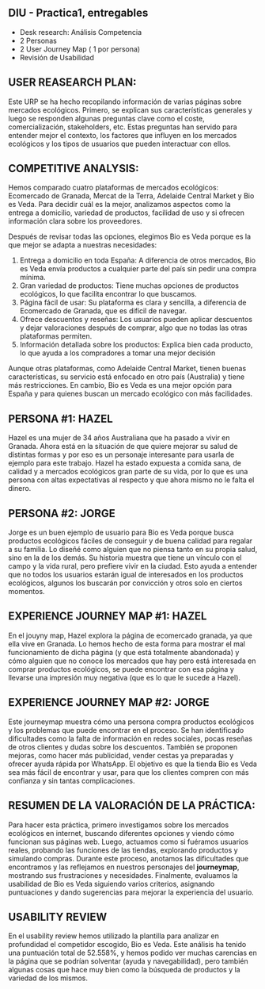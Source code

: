 ## DIU - Practica1, entregables


- Desk research: Análisis Competencia 
- 2 Personas 
- 2 User Journey Map  ( 1 por persona)
- Revisión de Usabilidad 


## USER REASEARCH PLAN:
Este URP se ha hecho recopilando información de varias páginas sobre mercados ecológicos. Primero, se explican sus características generales y luego se responden algunas preguntas clave como el coste, comercialización, stakeholders, etc. Estas preguntas han servido para entender mejor el contexto, los factores que influyen en los mercados ecológicos y los tipos de usuarios que pueden interactuar con ellos.

## COMPETITIVE ANALYSIS:
Hemos comparado cuatro plataformas de mercados ecológicos: Ecomercado de Granada, Mercat de la Terra, Adelaide Central Market y Bio es Veda. Para decidir cuál es la mejor, analizamos aspectos como la entrega a domicilio, variedad de productos, facilidad de uso y si ofrecen información clara sobre los proveedores.

Después de revisar todas las opciones, elegimos Bio es Veda porque es la que mejor se adapta a nuestras necesidades:

1. Entrega a domicilio en toda España: A diferencia de otros mercados, Bio es Veda envía productos a cualquier parte del país sin pedir una compra mínima.
2. Gran variedad de productos: Tiene muchas opciones de productos ecológicos, lo que facilita encontrar lo que buscamos.
3. Página fácil de usar: Su plataforma es clara y sencilla, a diferencia de Ecomercado de Granada, que es difícil de navegar.
4. Ofrece descuentos y reseñas: Los usuarios pueden aplicar descuentos y dejar valoraciones después de comprar, algo que no todas las otras plataformas permiten.
5. Información detallada sobre los productos: Explica bien cada producto, lo que ayuda a los compradores a tomar una mejor decisión
   
Aunque otras plataformas, como Adelaide Central Market, tienen buenas características, su servicio está enfocado en otro país (Australia) y tiene más restricciones. En cambio, Bio es Veda es una mejor opción para España y para quienes buscan un mercado ecológico con más facilidades.

## PERSONA #1: HAZEL
Hazel es una mujer de 34 años Australiana que ha pasado a vivir en Granada. Ahora está en la situación de que quiere mejorar su salud de distintas formas y por eso es un personaje interesante para usarla de ejemplo para este trabajo. Hazel ha estado expuesta a comida sana, de calidad y a mercados ecológicos gran parte de su vida, por lo que es una persona con altas expectativas al respecto y que ahora mismo no le falta el dinero.

## PERSONA #2: JORGE
Jorge es un buen ejemplo de usuario para Bio es Veda porque busca productos ecológicos fáciles de conseguir y de buena calidad para regalar a su familia. Lo diseñé como alguien que no piensa tanto en su propia salud, sino en la de los demás. Su historia muestra que tiene un vínculo con el campo y la vida rural, pero prefiere vivir en la ciudad. Esto ayuda a entender que no todos los usuarios estarán igual de interesados en los productos ecológicos, algunos los buscarán por convicción y otros solo en ciertos momentos.

## EXPERIENCE JOURNEY MAP #1: HAZEL
En el jouyny map, Hazel explora la página de ecomercado granada, ya que ella vive en Granada. Lo hemos hecho de esta forma para mostrar el mal funcionamiento de dicha página (y que está totalmente abandonada) y cómo alguien que no conoce los mercados que hay pero está interesada en comprar productos ecológicos, se puede encontrar con esa página y llevarse una impresión muy negativa (que es lo que le sucede a Hazel).

## EXPERIENCE JOURNEY MAP #2: JORGE
Este journeymap muestra cómo una persona compra productos ecológicos y los problemas que puede encontrar en el proceso. Se han identificado dificultades como la falta de información en redes sociales, pocas reseñas de otros clientes y dudas sobre los descuentos. También se proponen mejoras, como hacer más publicidad, vender cestas ya preparadas y ofrecer ayuda rápida por WhatsApp. El objetivo es que la tienda Bio es Veda sea más fácil de encontrar y usar, para que los clientes compren con más confianza y sin tantas complicaciones.

## RESUMEN DE LA VALORACIÓN DE LA PRÁCTICA:
Para hacer esta práctica, primero investigamos sobre los mercados ecológicos en internet, buscando diferentes opciones y viendo cómo funcionan sus páginas web. Luego, actuamos como si fuéramos usuarios reales, probando las funciones de las tiendas, explorando productos y simulando compras. Durante este proceso, anotamos las dificultades que encontramos y las reflejamos en nuestros personajes del **journeymap**, mostrando sus frustraciones y necesidades. Finalmente, evaluamos la usabilidad de Bio es Veda siguiendo varios criterios, asignando puntuaciones y dando sugerencias para mejorar la experiencia del usuario.

## USABILITY REVIEW
En el usability review hemos utilizado la plantilla para analizar en profundidad el competidor escogido, Bio es Veda. Este análisis ha tenido una puntuación total de 52.558%, y hemos podido ver muchas carencias en la página que se podrían solventar (ayuda y navegabilidad), pero también algunas cosas que hace muy bien como la búsqueda de productos y la variedad de los mismos.



